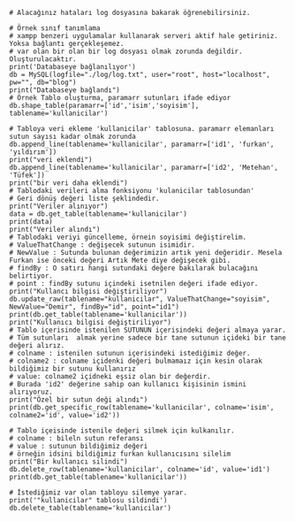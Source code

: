     # Alacağınız hataları log dosyasına bakarak öğrenebilirsiniz.
    
    # Örnek sınıf tanımlama
    # xampp benzeri uygulamalar kullanarak serveri aktif hale getiriniz. Yoksa bağlantı gerçekleşemez.
    # var olan bir olan bir log dosyası olmak zorunda değildir. Oluşturulacaktır.
    print('Databaseye bağlanılıyor')
    db = MySQL(logfile="./log/log.txt", user="root", host="localhost", pw="", db="blog")
    print("Databaseye bağlandı")
    # Örnek Tablo oluşturma, paramarr sutunları ifade ediyor
    db.shape_table(paramarr=['id','isim','soyisim'], tablename='kullanicilar')
    
    # Tabloya veri ekleme 'kullanicilar' tablosuna. paramarr elemanları sutun sayısı kadar olmak zorunda
    db.append_line(tablename='kullanicilar', paramarr=['id1', 'furkan', 'yıldırım'])
    print("veri eklendi")
    db.append_line(tablename='kullanicilar', paramarr=['id2', 'Metehan', 'Tüfek'])
    print("bir veri daha eklendi")
    # Tablodaki verileri alma fonksiyonu 'kulanicilar tablosundan'
    # Geri dönüş değeri liste şeklindedir.
    print("Veriler alınıyor")
    data = db.get_table(tablename='kullanicilar')
    print(data)
    print("Veriler alındı")
    # Tablodaki veriyi güncelleme, örnein soyisimi değiştirelim.
    # ValueThatChange : değişecek sutunun isimidir.
    # NewValue : Sutunda bulunan değerimizin artık yeni değeridir. Mesela Furkan ise önceki değeri Artık Mete diye değişecek gibi.
    # findBy : O satırı hangi sutundaki değere bakılarak bulacağını belirtiyor.
    # point : findBy sutunu içindeki isetnilen değeri ifade ediyor.
    print("Kullancı bilgisi değiştiriliyor")
    db.update_raw(tablename="kullanicilar", ValueThatChange="soyisim", NewValue="Demir", findBy="id", point="id1")
    print(db.get_table(tablename='kullanicilar'))
    print("Kullanıcı bilgisi değiştiriliyor")
    # Tablo içerisinde istenilen SUTUNUN içerisindeki değeri almaya yarar.
    # Tüm sutunları  almak yerine sadece bir tane sutunun içideki bir tane değeri alırız.
    # colname : istenilen sutunun içerisindeki istediğimiz değer.
    # colname2 : colname içidenki değeri bulmamaız için kesin olarak bildiğimiz bir sutunu kullanırız
    # value: colname2 içidneki eşsiz olan bir değerdir.
    # Burada 'id2' değerine sahip oan kullanıcı kişisinin ismini alırıyoruz.
    print("Özel bir sutun deği alındı")
    print(db.get_specific_row(tablename='kullanicilar', colname='isim', colname2='id', value='id2'))
    
    # Tablo içeisinde istenile değeri silmek için kulkanılır.
    # colname : bileln sutun referansı
    # value : sutunun bildiğimiz değeri
    # örneğin idsini bildiğimiz furkan kullanıcısını silelim
    print("Bir kullanıcı silindi")
    db.delete_row(tablename='kullanicilar', colname='id', value='id1')
    print(db.get_table(tablename='kullanicilar'))
    
    # İstediğimiz var olan tabloyu silemye yarar.
    print('"kullanicilar" tablosu sildindi')
    db.delete_table(tablename='kullanicilar')
